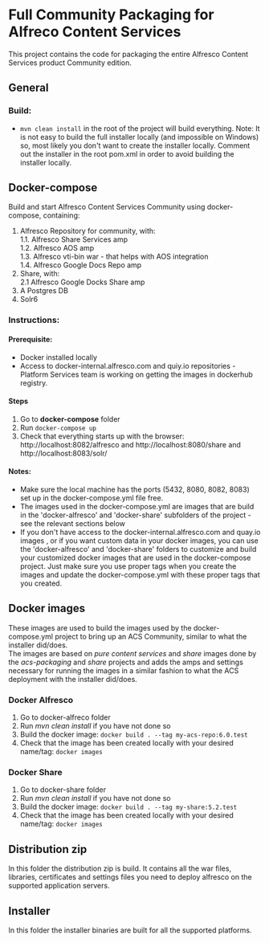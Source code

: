 # Full Community Packaging for Alfreco Content Services

This project contains the code for packaging the entire Alfresco Content Services product Community edition.

## General
### Build:
* ```mvn clean install``` in the root of the project will build everything.
Note: It is not easy to build the full installer locally (and impossible on Windows) so, most likely you don't want to create the installer locally. Comment out the <module>installer</module> in the root pom.xml in order to avoid building the installer locally.

## Docker-compose
Build and start Alfresco Content Services Community using docker-compose, containing:
1. Alfresco Repository for community, with:  
1.1. Alfresco Share Services amp  
1.2. Alfresco AOS amp  
1.3. Alfresco vti-bin war - that helps with AOS integration  
1.4. Alfresco Google Docs Repo amp  
2. Share, with:  
2.1 Alfresco Google Docks Share amp  
3. A Postgres DB  
4. Solr6  

### Instructions:
#### Prerequisite: 
* Docker installed locally 
* Access to docker-internal.alfresco.com and quiy.io repositories - Platform Services team is working on getting the images in dockerhub registry.

#### Steps
1. Go to **docker-compose** folder
2. Run ```docker-compose up``` 
3. Check that everything starts up with the browser: http://localhost:8082/alfresco and http://localhost:8080/share and http://localhost:8083/solr/

#### Notes:
* Make sure the local machine has the ports (5432, 8080, 8082, 8083) set up in the docker-compose.yml file free.
* The images used in the docker-compose.yml are images that are build in the 'docker-alfresco' and 'docker-share' subfolders of the project - see the relevant sections below
* If you don't have access to the docker-internal.alfresco.com and quay.io images , or if you want custom data in your docker images, you can use the 'docker-alfresco' and 'docker-share' folders to customize and build your customized docker images that are used in the docker-compose project. Just make sure you use proper tags when you create the images and update the docker-compose.yml with these proper tags that you created.

## Docker images
These images are used to build the images used by the docker-compose.yml project to bring up an ACS Community, similar to what the installer did/does.  
The images are based on *pure* _content services_ and _share_ images done by the _acs-packaging_ and _share_ projects and adds the amps and settings necessary for running the images in a similar fashion to what the ACS deployment with the installer did/does.

### Docker Alfresco
1. Go to docker-alfreco folder
2. Run *mvn clean install* if you have not done so
3. Build the docker image: ```docker build . --tag my-acs-repo:6.0.test```
4. Check that the image has been created locally with your desired name/tag: ```docker images```

### Docker Share
1. Go to docker-share folder
2. Run *mvn clean install* if you have not done so
3. Build the docker image: ```docker build . --tag my-share:5.2.test```
4. Check that the image has been created locally with your desired name/tag: ```docker images```


## Distribution zip

In this folder the distribution zip is build. It contains all the war files, libraries, certificates and settings files you need to deploy alfresco on the supported application servers.

## Installer

In this folder the installer binaries are built for all the supported platforms.
